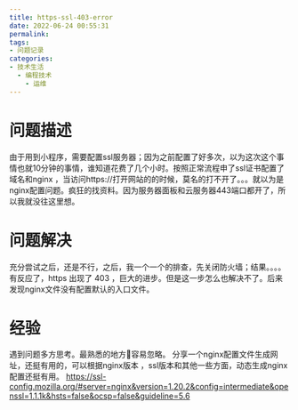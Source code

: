 ```yaml
---
title: https-ssl-403-error
date: 2022-06-24 00:55:31
permalink:
tags:
- 问题记录
categories:
- 技术生活
  - 编程技术
    - 运维
---
```


# 问题描述
由于用到小程序，需要配置ssl服务器；因为之前配置了好多次，以为这次这个事情也就10分钟的事情，谁知道花费了几个小时。按照正常流程申了ssl证书配置了域名和nginx ，当访问https://打开网站的的时候，莫名的打不开了。。。就以为是nginx配置问题。疯狂的找资料。因为服务器面板和云服务器443端口都开了，所以我就没往这里想。


# 问题解决

充分尝试之后，还是不行，之后，我一个一个的排查，先关闭防火墙；结果。。。。有反应了，https 出现了 403 ，巨大的进步。但是这一步怎么也解决不了。后来发现nginx文件没有配置默认的入口文件。


# 经验

遇到问题多方思考。最熟悉的地方👄容易忽略。
分享一个nginx配置文件生成网址，还挺有用的，可以根据nginx版本 ，ssl版本和其他一些方面，动态生成nginx配置还挺有用。
https://ssl-config.mozilla.org/#server=nginx&version=1.20.2&config=intermediate&openssl=1.1.1k&hsts=false&ocsp=false&guideline=5.6

